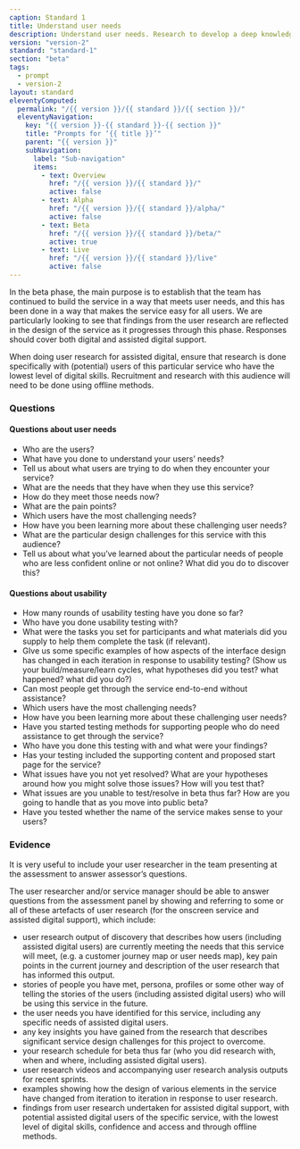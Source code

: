 ```yaml
---
caption: Standard 1
title: Understand user needs
description: Understand user needs. Research to develop a deep knowledge of who the service users are and what that means for the design of the service.
version: "version-2"
standard: "standard-1"
section: "beta"
tags:
  - prompt
  - version-2
layout: standard
eleventyComputed:
  permalink: "/{{ version }}/{{ standard }}/{{ section }}/"
  eleventyNavigation:
    key: "{{ version }}-{{ standard }}-{{ section }}"
    title: "Prompts for ‘{{ title }}’"
    parent: "{{ version }}"
    subNavigation:
      label: "Sub-navigation"
      items:
        - text: Overview
          href: "/{{ version }}/{{ standard }}/"
          active: false
        - text: Alpha
          href: "/{{ version }}/{{ standard }}/alpha/"
          active: false
        - text: Beta
          href: "/{{ version }}/{{ standard }}/beta/"
          active: true
        - text: Live
          href: "/{{ version }}/{{ standard }}/live"
          active: false
---
```


In the beta phase, the main purpose is to establish that the team has continued to build the service in a way that meets user needs, and this has been done in a way that makes the service easy for all users. We are particularly looking to see that findings from the user research are reflected in the design of the service as it progresses through this phase. Responses should cover both digital and assisted digital support.

When doing user research for assisted digital, ensure that research is done specifically with (potential) users of this particular service who have the lowest level of digital skills. Recruitment and research with this audience will need to be done using offline methods.

### Questions

#### Questions about user needs

- Who are the users?
- What have you done to understand your users’ needs?
- Tell us about what users are trying to do when they encounter your service?
- What are the needs that they have when they use this service?
- How do they meet those needs now?
- What are the pain points?
- Which users have the most challenging needs?
- How have you been learning more about these challenging user needs?
- What are the particular design challenges for this service with this audience?
- Tell us about what you’ve learned about the particular needs of people who are less confident online or not online? What did you do to discover this?

#### Questions about usability

- How many rounds of usability testing have you done so far?
- Who have you done usability testing with?
- What were the tasks you set for participants and what materials did you supply to help them complete the task (if relevant).
- GIve us some specific examples of how aspects of the interface design has changed in each iteration in response to usability testing? (Show us your build/measure/learn cycles, what hypotheses did you test? what happened? what did you do?)
- Can most people get through the service end-to-end without assistance?
- Which users have the most challenging needs?
- How have you been learning more about these challenging user needs?
- Have you started testing methods for supporting people who do need assistance to get through the service?
- Who have you done this testing with and what were your findings?
- Has your testing included the supporting content and proposed start page for the service?
- What issues have you not yet resolved? What are your hypotheses around how you might solve those issues? How will you test that?
- What issues are you unable to test/resolve in beta thus far? How are you going to handle that as you move into public beta?
- Have you tested whether the name of the service makes sense to your users?

### Evidence

It is very useful to include your user researcher in the team presenting at the assessment to answer assessor’s questions.

The user researcher and/or service manager should be able to answer questions from the assessment panel by showing and referring to some or all of these artefacts of user research (for the onscreen service and assisted digital support), which include:

- user research output of discovery that describes how users (including assisted digital users) are currently meeting the needs that this service will meet, (e.g. a customer journey map or user needs map), key pain points in the current journey and description of the user research that has informed this output.
- stories of people you have met, persona, profiles or some other way of telling the stories of the users (including assisted digital users) who will be using this service in the future.
- the user needs you have identified for this service, including any specific needs of assisted digital users.
- any key insights you have gained from the research that describes significant service design challenges for this project to overcome.
- your research schedule for beta thus far (who you did research with, when and where, including assisted digital users).
- user research videos and accompanying user research analysis outputs for recent sprints.
- examples showing how the design of various elements in the service have changed from iteration to iteration in response to user research.
- findings from user research undertaken for assisted digital support, with potential assisted digital users of the specific service, with the lowest level of digital skills, confidence and access and through offline methods.
